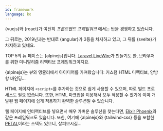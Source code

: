 ```yaml
---
id: framework  
language: ko
---
```


{vuejs}와 {react}가 여전히 _프론트엔드 프레임워크_ 에서는 탑을 경쟁하고 있습니다.

그 뒤로는, 2019년과는 반대로 {angular}가 3등을 차지하고 있고, 그 뒤를 {svelte}가 차지하고 있네요.

TOP 5의 뉴 페이스는 {alpinejs}입니다. [Laravel LiveWire](https://laravel-livewire.com/)가 만들기도 한, 브라우저를 위한 미니말리즘 리액티브 프레임워크이지요.

{alpinejs}는 뷰와 앵귤러에서 아이디어를 가져왔습니다: 커스텀 HTML 디렉티브, 양방향 바인딩...

HTML 페이지에 `<script>`를 추가하는 것으로 쉽게 사용할 수 있으며, 따로 빌드 프로세스도 필요 없습니다. 또한, HTML 마크업을 이용해서 모두 적용할 수 있기에 이미 개발된 웹 페이지에 쉽게 적용하기 완벽한 솔루션일 수 있습니다.

웹 페이지에 인터랙티브를 넣으면서 매우 가벼운 솔루션을 찾는다면, [Elixir Phoenix](https://www.phoenixframework.org/)와 같은 프레임워크도 있습니다. 또한, 여기에 {alpinejs}와 {tailwind-css} 등을 포함한 [PETAL](https://thinkingelixir.com/petal-stack-in-elixir/)이라는 스택도 있으니, 살펴보시길...